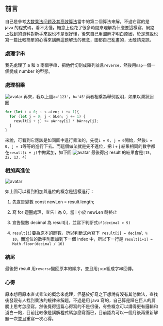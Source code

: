 ## 前言
自己是參考[大数乘法问题及其高效算法](https://itimetraveler.github.io/2017/08/22/%E3%80%90%E7%AE%97%E6%B3%95%E3%80%91%E5%A4%A7%E6%95%B0%E7%9B%B8%E4%B9%98%E9%97%AE%E9%A2%98%E5%8F%8A%E5%85%B6%E9%AB%98%E6%95%88%E7%AE%97%E6%B3%95/)當中的第二個算法來解，不過它寫的是 java 的程式碼，看不太懂，概念上也花了很多時間來理解為什麼要這樣寫，網路上找到的資料對新手來說也不是很好懂，後來自己用圖解才明白原因，於是想說也寫一篇比較簡單的心得來講解這題解法的概念，圖都自己亂畫的，太醜請見諒。


### 處理字串
我先處理了 a 和 b 兩個字串，把他們切割成陣列並且```reverse```，然後用```map```一個一個變成 number 的型態。

### 處理相乘
![avatar](https://upload.cc/i1/2019/05/01/VNZX41.jpeg)
再來，我以上圖```a='123'```，```b='45'```兩者相乘為舉例說明，如果以巢狀迴圈
```javascript
for (let i = 0; i < aLen; i += 1){
  for (let j = 0; j < bLen; j += 1) {
    result[i + j] += aArray[i] * bArray[j];
  }
}
```
來說，可看到它應該是如同圖中進行乘法的，先從```i = 0, j = 0```開始，然後```i = 0, j = 1```等等的進行下去。而這個做法就是先不進位，把 i + j 結果相同的數字都在```result[i + j]```中做累加，如下圖
![avatar](https://upload.cc/i1/2019/05/01/taCxfr.jpeg)
最後得出 result 的結果會是```[15, 22, 13, 4]```

### 相加與進位
![avatar](https://upload.cc/i1/2019/05/01/ucHOrD.jpeg)

如上圖可以看到相加與進位的概念是這樣進行：

1. 先宣告變數 const newLen = result.length;

2. 寫 for 迴圈處理，宣告 i 為 0，當 i 小於 newLen 時終止

3. 宣告變數 decimal 為 result[i]，並寫下判斷式```if(decimal > 9)```

4. ```result[i]```要為原本的餘數，所以判斷式內寫下``` result[i] = decimal % 10```，而進位的數字則累加到下一個 index 中，所以下一行是 ```result[i+1] = Math.floor(decimal / 10)```

### 結尾
最後把 result 用```reverse```變回原本的順序，並且用```join```組成字串回傳。

### 心得
原本想用原本直式乘法的概念來處理，但基於好奇之下想說有沒有其他做法，查找後發現有人找到乘法的規律來解題，不過是用 java 寫的，自己算是踩在巨人的肩膀上思考怎麼寫，然後覺得這篇心得寫的不是很優，有些概念可以講得更有邏輯和淺白一點，目前比較像是講解程式碼怎麼寫而已，目前認為可以一個月後再重新解題一次並且重寫一次心得。